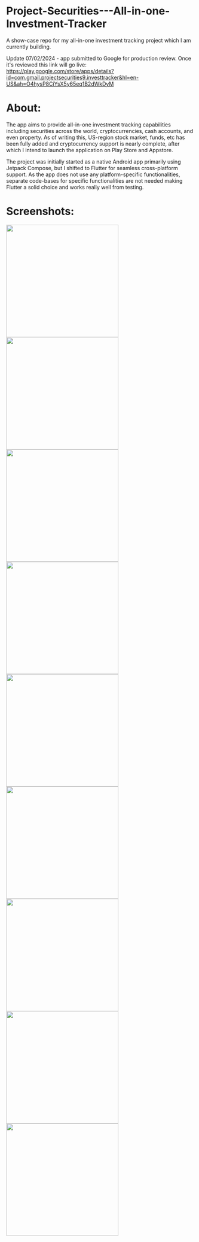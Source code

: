 # Project-Securities---All-in-one-Investment-Tracker
A show-case repo for my all-in-one investment tracking project which I am currently building.

Update 07/02/2024 - app submitted to Google for production review. Once it's reviewed this link will go live: https://play.google.com/store/apps/details?id=com.gmail.projectsecurities9.investtracker&hl=en-US&ah=O4hysP8CiYsX5y65eq1B2dWkDyM

# About:
The app aims to provide all-in-one investment tracking capabilities including securities across the world, cryptocurrencies, cash accounts, and even property. As of writing this, US-region stock market, funds, etc has been fully added and cryptocurrency support is nearly complete, after which I intend to launch the application on Play Store and Appstore.

The project was initially started as a native Android app primarily using Jetpack Compose, but I shifted to Flutter for seamless cross-platform support. As the app does not use any platform-specific functionalities, separate code-bases for specific functionalities are not needed making Flutter a solid choice and works really well from testing.


# Screenshots:

<img src="https://user-images.githubusercontent.com/73773981/284794914-4fea56c2-7f30-47ee-a1ab-e2d6b1fc9d2e.png" width="300"> <img src="https://github-production-user-asset-6210df.s3.amazonaws.com/73773981/284795058-f2ff03d8-d03a-45c9-a2d0-40f6f70625f5.jpg" width="300"> <img src="https://github-production-user-asset-6210df.s3.amazonaws.com/73773981/284795070-93bffc48-6517-4f11-96e9-2fb56194ffbd.jpg" width="300"> <img src="https://user-images.githubusercontent.com/73773981/284795348-ee5d9b55-9a05-43ea-a036-c2180904cd3d.jpg" width="300"> <img src="https://user-images.githubusercontent.com/73773981/284795371-cf8e88e8-99fe-4843-8501-fee8ff1a1145.jpg" width="300"> <img src="https://user-images.githubusercontent.com/73773981/284795384-f246d255-8f6d-440f-997b-ec3c2feff440.jpg" width="300"> <img src="https://user-images.githubusercontent.com/73773981/284795385-284e2ad5-bf31-4917-b959-d0f37d7715f9.jpg" width="300"> <img src="https://github-production-user-asset-6210df.s3.amazonaws.com/73773981/284795635-0654dd6c-cd4a-48b5-9961-6cc7b5ff2abc.jpg" width="300"> <img src="https://github-production-user-asset-6210df.s3.amazonaws.com/73773981/284795653-5e306934-a08a-44f1-bc6f-41f6c0489446.jpg" width="300">
